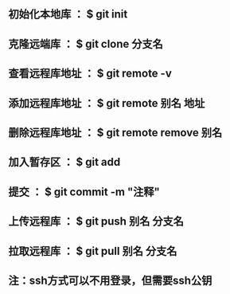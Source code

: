 ## 初始化本地库 ：        $ git init
## 克隆远端库 ：        $ git clone 分支名
## 查看远程库地址 ：    $ git remote -v
## 添加远程库地址 ：    $ git remote 别名 地址
## 删除远程库地址 ：    $ git remote remove 别名
## 加入暂存区 ：        $ git add
## 提交 ：              $ git commit -m "注释"
## 上传远程库 ：        $ git push 别名 分支名
## 拉取远程库 ：        $ git pull 别名 分支名


## 注：ssh方式可以不用登录，但需要ssh公钥